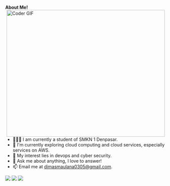 **About Me!**
<img align="right" src="https://github.com/ankitwarbhe/ankitwarbhe/raw/master/developer.gif" alt="Coder GIF" width="500" height="400" style="max-width: 100%;">
- 👨🏽‍💻 I am currently a student of SMKN 1 Denpasar.
- 🌱 I'm currently exploring cloud computing and cloud services, especially services on AWS.
- 🤔 My interest lies in devops and cyber security.
- 💬 Ask me about anything, I love to answer!
- 📫 Email me at [dimasmaulana0305@gmail.com](mailto:dimasmaulana0305@gmail.com).
<img src="https://github-readme-stats.vercel.app/api/top-langs/?username=dimasma0305&amp;theme=dark&amp;layout=compact&amp;card_width=375&hide_border=truedark&icon_color=fad000">
<img src="https://github-readme-stats.vercel.app/api?username=dimasma0305&show_icons=true&hide_border=true&count_private=true&theme=dark&icon_color=fad000">
<img src="https://github-readme-streak-stats.herokuapp.com/?user=dimasma0305&show_icons=true&hide_border=true&count_private=true&theme=dark&icon_color=fad000&">

